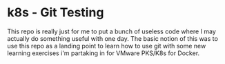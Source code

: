 # k8s - Git Testing

This repo is really just for me to put a bunch of useless code where I may actually do something useful with one day. The basic notion of this was to use this repo as a landing point to learn how to use git with some new learning exercises i'm partaking in for VMware PKS/K8s for Docker.
